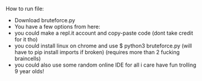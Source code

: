 How to run file:
- Download bruteforce.py
- You have a few options from here:
- you could make a repl.it account and copy-paste code (dont take credit for it tho)
- you could install linux on chrome and use $ python3 bruteforce.py (will have to pip install imports if broken) (requires more than 2 fucking braincells)
- you could also use some random online IDE for all i care
have fun trolling 9 year olds!
